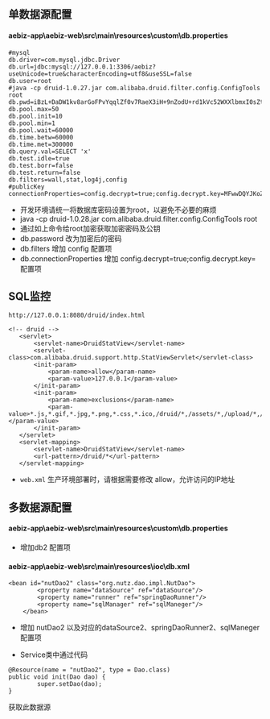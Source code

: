 ## 单数据源配置

#### aebiz-app\aebiz-web\src\main\resources\custom\db.properties

~~~
#mysql
db.driver=com.mysql.jdbc.Driver
db.url=jdbc:mysql://127.0.0.1:3306/aebiz?useUnicode=true&characterEncoding=utf8&useSSL=false
db.user=root
#java -cp druid-1.0.27.jar com.alibaba.druid.filter.config.ConfigTools root
db.pwd=iBzL+DaDW1kv8arGoFPvYqqlZf0v7RaeX3iH+9nZodU+rd1kVc52WXXlbmxI0sZtS8d1BQ4Ae3J1Sj0p2ZenWg==
db.pool.max=50
db.pool.init=10
db.pool.min=1
db.pool.wait=60000
db.time.betw=60000
db.time.met=300000
db.query.val=SELECT 'x'
db.test.idle=true
db.test.borr=false
db.test.return=false
db.filters=wall,stat,log4j,config
#publicKey
connectionProperties=config.decrypt=true;config.decrypt.key=MFwwDQYJKoZIhvcNAQEBBQADSwAwSAJBAJVVzbAgZn3Pw27YRbx0GOwq3h2HW27U+t3fqXfPESuwUOXN3mDQhTf6dOAOug+UdwwM+kEHpNGv9dPKOZs9TmECAwEAAQ==
~~~
* 开发环境请统一将数据库密码设置为root，以避免不必要的麻烦
* java -cp druid-1.0.28.jar com.alibaba.druid.filter.config.ConfigTools root
* 通过如上命令给root加密获取加密密码及公钥
* db.password 改为加密后的密码
* db.filters 增加 config 配置项
* db.connectionProperties 增加 config.decrypt=true;config.decrypt.key=配置项

## SQL监控

`http://127.0.0.1:8080/druid/index.html`

~~~
<!-- druid -->
   <servlet>
       <servlet-name>DruidStatView</servlet-name>
       <servlet-class>com.alibaba.druid.support.http.StatViewServlet</servlet-class>
       <init-param>
           <param-name>allow</param-name>
           <param-value>127.0.0.1</param-value>
       </init-param>
       <init-param>
           <param-name>exclusions</param-name>
           <param-value>*.js,*.gif,*.jpg,*.png,*.css,*.ico,/druid/*,/assets/*,/upload/*,/apidoc/*</param-value>
       </init-param>
   </servlet>
   <servlet-mapping>
       <servlet-name>DruidStatView</servlet-name>
       <url-pattern>/druid/*</url-pattern>
   </servlet-mapping>
~~~

* `web.xml` 生产环境部署时，请根据需要修改 allow，允许访问的IP地址

## 多数据源配置

#### aebiz-app\aebiz-web\src\main\resources\custom\db.properties

* 增加db2 配置项

#### aebiz-app\aebiz-web\src\main\resources\ioc\db.xml

~~~
<bean id="nutDao2" class="org.nutz.dao.impl.NutDao">
        <property name="dataSource" ref="dataSource"/>
        <property name="runner" ref="springDaoRunner"/>
        <property name="sqlManager" ref="sqlManeger"/>
    </bean>
~~~

* 增加 nutDao2 以及对应的dataSource2、springDaoRunner2、sqlManeger配置项

* Service类中通过代码
~~~
@Resource(name = "nutDao2", type = Dao.class)
public void init(Dao dao) {
		super.setDao(dao);
}
~~~
获取此数据源

